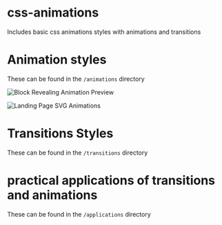 # css-animations
Includes basic css animations styles  with animations and transitions 

# Animation styles
These can be found in the `/animations` directory 

![Block Revealing Animation Preview](https://media.giphy.com/media/Y3AvxFfDjHtPbce6Tx/giphy.gif)

![Landing Page SVG Animations](https://media.giphy.com/media/gLKrxXH2NLb1eF6uI2/giphy.gif)

# Transitions Styles
These can be found in the `/transitions` directory

# practical applications of transitions and animations
These can be found in the `/applications` directory
